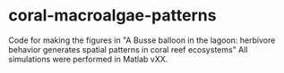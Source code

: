 # coral-macroalgae-patterns
Code for making the figures in "A Busse balloon in the lagoon: herbivore behavior generates spatial patterns in coral reef ecosystems"
All simulations were performed in Matlab vXX. 
